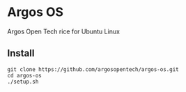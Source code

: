 # Argos OS
Argos Open Tech rice for Ubuntu Linux

## Install
```
git clone https://github.com/argosopentech/argos-os.git
cd argos-os
./setup.sh

```

